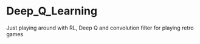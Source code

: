 # Deep_Q_Learning
Just playing around with RL, Deep Q and convolution filter for playing retro games
